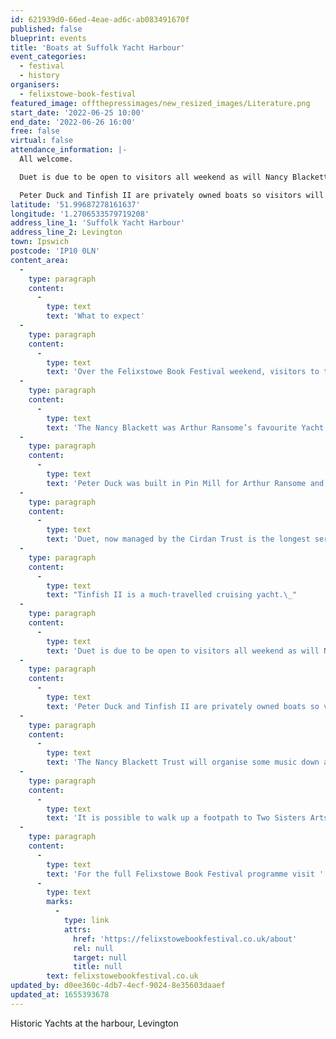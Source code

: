 ```yaml
---
id: 621939d0-66ed-4eae-ad6c-ab083491670f
published: false
blueprint: events
title: 'Boats at Suffolk Yacht Harbour'
event_categories:
  - festival
  - history
organisers:
  - felixstowe-book-festival
featured_image: offthepressimages/new_resized_images/Literature.png
start_date: '2022-06-25 10:00'
end_date: '2022-06-26 16:00'
free: false
virtual: false
attendance_information: |-
  All welcome.

  Duet is due to be open to visitors all weekend as will Nancy Blackett.

  Peter Duck and Tinfish II are privately owned boats so visitors will be welcomed when the owners or families are on board.
latitude: '51.99687278161637'
longitude: '1.2706533579719208'
address_line_1: 'Suffolk Yacht Harbour'
address_line_2: Levington
town: Ipswich
postcode: 'IP10 0LN'
content_area:
  -
    type: paragraph
    content:
      -
        type: text
        text: 'What to expect'
  -
    type: paragraph
    content:
      -
        type: text
        text: 'Over the Felixstowe Book Festival weekend, visitors to the yacht harbour at Levington will be able to see and possibly go on board, four historic yachts.'
  -
    type: paragraph
    content:
      -
        type: text
        text: 'The Nancy Blackett was Arthur Ransome’s favourite Yacht.'
  -
    type: paragraph
    content:
      -
        type: text
        text: 'Peter Duck was built in Pin Mill for Arthur Ransome and is now owned by Julia Jones.'
  -
    type: paragraph
    content:
      -
        type: text
        text: 'Duet, now managed by the Cirdan Trust is the longest serving sail training vessel in the UK. Duet is a keen competitor in the annual Tall Ships Race and has been both class and overall winner.'
  -
    type: paragraph
    content:
      -
        type: text
        text: "Tinfish II is a much-travelled cruising yacht.\_"
  -
    type: paragraph
    content:
      -
        type: text
        text: 'Duet is due to be open to visitors all weekend as will Nancy Blackett.'
  -
    type: paragraph
    content:
      -
        type: text
        text: 'Peter Duck and Tinfish II are privately owned boats so visitors will be welcomed when the owners or families are on board.'
  -
    type: paragraph
    content:
      -
        type: text
        text: 'The Nancy Blackett Trust will organise some music down at the yacht harbour and there may be shanty singers as well.'
  -
    type: paragraph
    content:
      -
        type: text
        text: 'It is possible to walk up a footpath to Two Sisters Arts Centre for speaker events.'
  -
    type: paragraph
    content:
      -
        type: text
        text: 'For the full Felixstowe Book Festival programme visit '
      -
        type: text
        marks:
          -
            type: link
            attrs:
              href: 'https://felixstowebookfestival.co.uk/about'
              rel: null
              target: null
              title: null
        text: felixstowebookfestival.co.uk
updated_by: d0ee360c-4db7-4ecf-9024-8e35603daaef
updated_at: 1655393678
---
```

Historic Yachts at the harbour, Levington